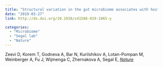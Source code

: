 ```yaml
---
title: "Structural variation in the gut microbiome associates with host health"
date: "2019-03-27"
link: http://dx.doi.org/10.1038/s41586-019-1065-y

categories:
  - "Microbiome"
  - "Segal lab"
  - "Nature"
---
```


Zeevi D, Korem T, Godneva A, Bar N, Kurilshikov A, Lotan-Pompan M, Weinberger A, Fu J, Wijmenga C, Zhernakova A, Segal E, [*Nature*](http://dx.doi.org/10.1038/s41586-019-1065-y)



